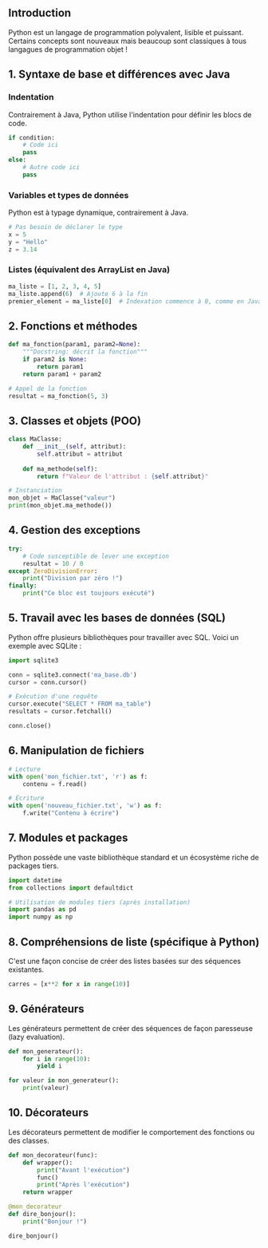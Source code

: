 ## Introduction
Python est un langage de programmation polyvalent, lisible et puissant. Certains concepts sont nouveaux mais beaucoup sont classiques à tous langagues de programmation objet ! 

## 1. Syntaxe de base et différences avec Java

### Indentation
Contrairement à Java, Python utilise l'indentation pour définir les blocs de code.

```python
if condition:
    # Code ici
    pass
else:
    # Autre code ici
    pass
```

### Variables et types de données
Python est à typage dynamique, contrairement à Java.

```python
# Pas besoin de déclarer le type
x = 5
y = "Hello"
z = 3.14
```

### Listes (équivalent des ArrayList en Java)
```python
ma_liste = [1, 2, 3, 4, 5]
ma_liste.append(6)  # Ajoute 6 à la fin
premier_element = ma_liste[0]  # Indexation commence à 0, comme en Java
```

## 2. Fonctions et méthodes

```python
def ma_fonction(param1, param2=None):
    """Docstring: décrit la fonction"""
    if param2 is None:
        return param1
    return param1 + param2

# Appel de la fonction
resultat = ma_fonction(5, 3)
```

## 3. Classes et objets (POO)

```python
class MaClasse:
    def __init__(self, attribut):
        self.attribut = attribut
    
    def ma_methode(self):
        return f"Valeur de l'attribut : {self.attribut}"

# Instanciation
mon_objet = MaClasse("valeur")
print(mon_objet.ma_methode())
```

## 4. Gestion des exceptions

```python
try:
    # Code susceptible de lever une exception
    resultat = 10 / 0
except ZeroDivisionError:
    print("Division par zéro !")
finally:
    print("Ce bloc est toujours exécuté")
```

## 5. Travail avec les bases de données (SQL)

Python offre plusieurs bibliothèques pour travailler avec SQL. Voici un exemple avec SQLite :

```python
import sqlite3

conn = sqlite3.connect('ma_base.db')
cursor = conn.cursor()

# Exécution d'une requête
cursor.execute("SELECT * FROM ma_table")
resultats = cursor.fetchall()

conn.close()
```

## 6. Manipulation de fichiers

```python
# Lecture
with open('mon_fichier.txt', 'r') as f:
    contenu = f.read()

# Écriture
with open('nouveau_fichier.txt', 'w') as f:
    f.write("Contenu à écrire")
```

## 7. Modules et packages

Python possède une vaste bibliothèque standard et un écosystème riche de packages tiers.

```python
import datetime
from collections import defaultdict

# Utilisation de modules tiers (après installation)
import pandas as pd
import numpy as np
```

## 8. Compréhensions de liste (spécifique à Python)

C'est une façon concise de créer des listes basées sur des séquences existantes.

```python
carres = [x**2 for x in range(10)]
```

## 9. Générateurs

Les générateurs permettent de créer des séquences de façon paresseuse (lazy evaluation).

```python
def mon_generateur():
    for i in range(10):
        yield i

for valeur in mon_generateur():
    print(valeur)
```

## 10. Décorateurs

Les décorateurs permettent de modifier le comportement des fonctions ou des classes.

```python
def mon_decorateur(func):
    def wrapper():
        print("Avant l'exécution")
        func()
        print("Après l'exécution")
    return wrapper

@mon_decorateur
def dire_bonjour():
    print("Bonjour !")

dire_bonjour()
```
